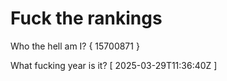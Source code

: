 # Fuck the rankings

Who the hell am I?
{ 15700871 }

What fucking year is it?
[ 2025-03-29T11:36:40Z ]
